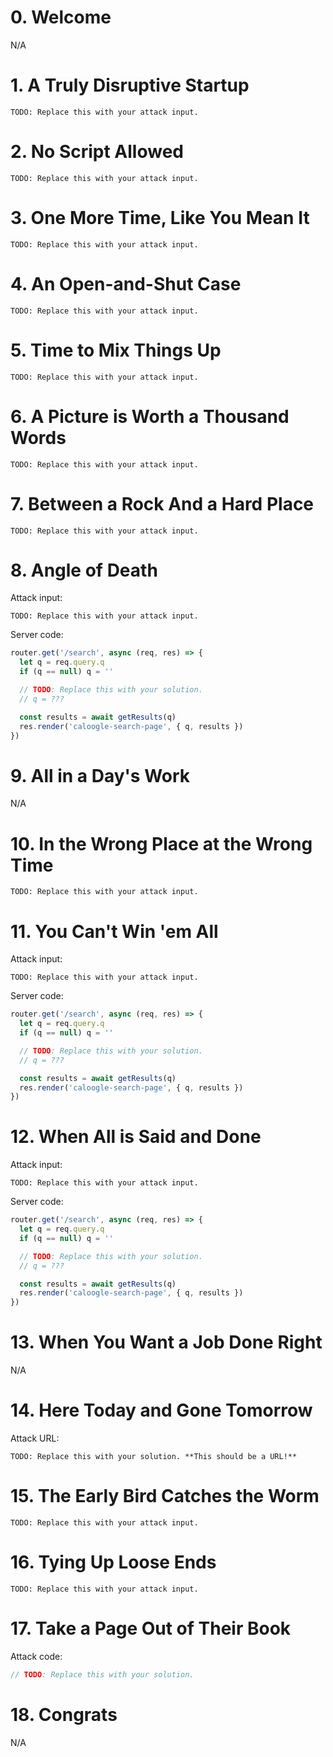 # 0. Welcome

N/A

# 1. A Truly Disruptive Startup 

```
TODO: Replace this with your attack input.
```

# 2. No Script Allowed

```
TODO: Replace this with your attack input.
```

# 3. One More Time, Like You Mean It 

```
TODO: Replace this with your attack input.
```

# 4. An Open-and-Shut Case 

```
TODO: Replace this with your attack input.
```

# 5. Time to Mix Things Up 

```
TODO: Replace this with your attack input.
```

# 6. A Picture is Worth a Thousand Words 

```
TODO: Replace this with your attack input.
```

# 7. Between a Rock And a Hard Place 

```
TODO: Replace this with your attack input.
```

# 8. Angle of Death 

Attack input:

```
TODO: Replace this with your attack input.
```

Server code:

```js
router.get('/search', async (req, res) => {
  let q = req.query.q
  if (q == null) q = ''

  // TODO: Replace this with your solution.
  // q = ???

  const results = await getResults(q)
  res.render('caloogle-search-page', { q, results })
})
```

# 9. All in a Day's Work

N/A

# 10. In the Wrong Place at the Wrong Time 

```
TODO: Replace this with your attack input.
```

# 11. You Can't Win 'em All 

Attack input:

```
TODO: Replace this with your attack input.
```

Server code:

```js
router.get('/search', async (req, res) => {
  let q = req.query.q
  if (q == null) q = ''

  // TODO: Replace this with your solution.
  // q = ???

  const results = await getResults(q)
  res.render('caloogle-search-page', { q, results })
})
```

# 12. When All is Said and Done 

Attack input:

```
TODO: Replace this with your attack input.
```

Server code:

```js
router.get('/search', async (req, res) => {
  let q = req.query.q
  if (q == null) q = ''

  // TODO: Replace this with your solution.
  // q = ???

  const results = await getResults(q)
  res.render('caloogle-search-page', { q, results })
})
```

# 13. When You Want a Job Done Right

N/A

# 14. Here Today and Gone Tomorrow 

Attack URL:

```
TODO: Replace this with your solution. **This should be a URL!**
```

# 15. The Early Bird Catches the Worm 

```
TODO: Replace this with your attack input.
```

# 16. Tying Up Loose Ends 

```
TODO: Replace this with your attack input.
```

# 17. Take a Page Out of Their Book 

Attack code:

```js
// TODO: Replace this with your solution.
```

# 18. Congrats

N/A

